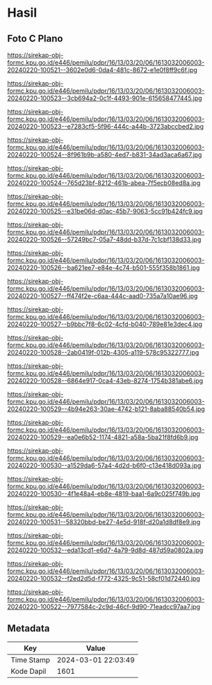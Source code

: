 # Hasil

## Foto C Plano

https://sirekap-obj-formc.kpu.go.id/e446/pemilu/pdpr/16/13/03/20/06/1613032006003-20240220-100521--3602e0d6-0da4-481c-8672-e1e0f8ff9c6f.jpg

https://sirekap-obj-formc.kpu.go.id/e446/pemilu/pdpr/16/13/03/20/06/1613032006003-20240220-100523--3cb694a2-0c1f-4493-901e-615658477445.jpg

https://sirekap-obj-formc.kpu.go.id/e446/pemilu/pdpr/16/13/03/20/06/1613032006003-20240220-100523--e7283cf5-5f96-444c-a44b-3723abccbed2.jpg

https://sirekap-obj-formc.kpu.go.id/e446/pemilu/pdpr/16/13/03/20/06/1613032006003-20240220-100524--8f961b9b-a580-4ed7-b831-34ad3aca6a67.jpg

https://sirekap-obj-formc.kpu.go.id/e446/pemilu/pdpr/16/13/03/20/06/1613032006003-20240220-100524--765d23bf-8212-461b-abea-7f5ecb08ed8a.jpg

https://sirekap-obj-formc.kpu.go.id/e446/pemilu/pdpr/16/13/03/20/06/1613032006003-20240220-100525--e31be06d-d0ac-45b7-9063-5cc91b424fc9.jpg

https://sirekap-obj-formc.kpu.go.id/e446/pemilu/pdpr/16/13/03/20/06/1613032006003-20240220-100526--57249bc7-05a7-48dd-b37d-7c1cbf138d33.jpg

https://sirekap-obj-formc.kpu.go.id/e446/pemilu/pdpr/16/13/03/20/06/1613032006003-20240220-100526--ba621ee7-e84e-4c74-b501-555f358b1861.jpg

https://sirekap-obj-formc.kpu.go.id/e446/pemilu/pdpr/16/13/03/20/06/1613032006003-20240220-100527--ff474f2e-c6aa-444c-aad0-735a7a10ae96.jpg

https://sirekap-obj-formc.kpu.go.id/e446/pemilu/pdpr/16/13/03/20/06/1613032006003-20240220-100527--b9bbc7f8-6c02-4cfd-b040-789e81e3dec4.jpg

https://sirekap-obj-formc.kpu.go.id/e446/pemilu/pdpr/16/13/03/20/06/1613032006003-20240220-100528--2ab0419f-012b-4305-a119-578c95322777.jpg

https://sirekap-obj-formc.kpu.go.id/e446/pemilu/pdpr/16/13/03/20/06/1613032006003-20240220-100528--6864e917-0ca4-43eb-8274-1754b381abe6.jpg

https://sirekap-obj-formc.kpu.go.id/e446/pemilu/pdpr/16/13/03/20/06/1613032006003-20240220-100529--4b94e263-30ae-4742-b121-8aba88540b54.jpg

https://sirekap-obj-formc.kpu.go.id/e446/pemilu/pdpr/16/13/03/20/06/1613032006003-20240220-100529--ea0e6b52-1174-4821-a58a-5ba21f8fd6b9.jpg

https://sirekap-obj-formc.kpu.go.id/e446/pemilu/pdpr/16/13/03/20/06/1613032006003-20240220-100530--a1529da6-57a4-4d2d-b6f0-c13e418d093a.jpg

https://sirekap-obj-formc.kpu.go.id/e446/pemilu/pdpr/16/13/03/20/06/1613032006003-20240220-100530--4f1e48a4-eb8e-4819-baa1-6a9c025f749b.jpg

https://sirekap-obj-formc.kpu.go.id/e446/pemilu/pdpr/16/13/03/20/06/1613032006003-20240220-100531--58320bbd-be27-4e5d-918f-d20a1d8df8e9.jpg

https://sirekap-obj-formc.kpu.go.id/e446/pemilu/pdpr/16/13/03/20/06/1613032006003-20240220-100532--eda13cd1-e6d7-4a79-9d8d-487d59a0802a.jpg

https://sirekap-obj-formc.kpu.go.id/e446/pemilu/pdpr/16/13/03/20/06/1613032006003-20240220-100532--f2ed2d5d-f772-4325-9c51-58cf01d72440.jpg

https://sirekap-obj-formc.kpu.go.id/e446/pemilu/pdpr/16/13/03/20/06/1613032006003-20240220-100522--7977584c-2c9d-46cf-9d90-71eadcc97aa7.jpg


## Metadata

| Key        | Value               |
| ---------- | ------------------- |
| Time Stamp | 2024-03-01 22:03:49 |
| Kode Dapil | 1601                |



